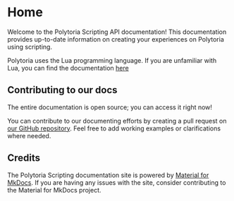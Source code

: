 # Home

Welcome to the Polytoria Scripting API documentation! This documentation provides up-to-date information on creating your experiences on Polytoria using scripting.

Polytoria uses the Lua programming language. If you are unfamiliar with Lua, you can find the documentation [here](https://www.lua.org/manual/5.2/)

## Contributing to our docs

The entire documentation is open source; you can access it right now!

You can contribute to our documenting efforts by creating a pull request on [our GitHub repository](https://github.com/Polytoria/Docs). Feel free to add working examples or clarifications where needed.

## Credits

The Polytoria Scripting documentation site is powered by [Material for MkDocs](https://squidfunk.github.io/mkdocs-material/). If you are having any issues with the site, consider contributing to the Material for MkDocs project.